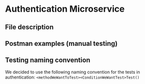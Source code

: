 # Authentication Microservice
<!Insert here a short description what your microservice is for and what the different users can do.>

## File description
<!Insert here a short description of the purpose of each file in your microservice.>

## Postman examples (manual testing)
<!Post here some (no pun intended) Postman examples for your microservice and what to expect>

## Testing naming convention
We decided to use the following naming convention for the tests in authentication:
```<methodWeWantToTest><ConditionWeWantTest>Test()```